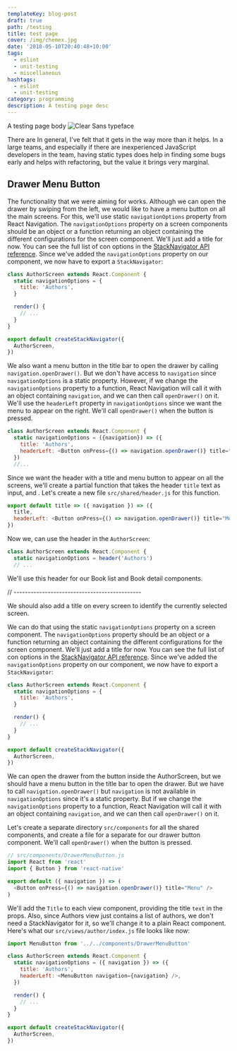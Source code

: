 ```yaml
---
templateKey: blog-post
draft: true
path: /testing
title: test page
cover: /img/chemex.jpg
date: '2018-05-10T20:40:48+10:00'
tags:
  - eslint
  - unit-testing
  - miscellaneous
hashtags:
  - eslint
  - unit-testing
category: programming
description: A testing page desc
---
```

A testing page body
![Clear Sans typeface](clear-sans.png)

There are In general, I've felt that it gets in the way more than it helps. In a large teams, and especially if there are inexperienced JavaScript developers in the team, having static types does help in finding some bugs early and helps with refactoring, but the value it brings very marginal. 







## Drawer Menu Button

The functionality that we were aiming for works. Although we can open the drawer by swiping from the left, we would like to have a menu button on all the main screens. For this, we'll use static `navigationOptions` property from React Navigation. The `navigationOptions` property on a screen components should be an object or a function returning an object containing the different configurations for the screen component. We'll just add a title for now. You can see the full list of con options in the [StackNavigator API reference](https://reactnavigation.org/docs/en/stack-navigator.html#stacknavigatorconfig). Since we've added the `navigationOptions` property on our component, we now have to export a `StackNavigator`:


```js
class AuthorScreen extends React.Component {
  static navigationOptions = {
    title: 'Authors',
  }

  render() {
    // ...
  }
}

export default createStackNavigator({
  AuthorScreen,
})
```

We also want a menu button in the title bar to open the drawer by calling `navigation.openDrawer()`. But we don't have access to `navigation` since `navigationOptions` is a static property. However, if we change the `navigationOptions` property to a function, React Navigation will call it with an object containing `navigation`, and we can then call `openDrawer()` on it. We'll use the `headerLeft` property in `navigationOptions` since we want the menu to appear on the right. We'll call `openDrawer()` when the button is pressed.

```js
class AuthorScreen extends React.Component {
  static navigationOptions = ({navigation}) => ({
    title: 'Authors',
    headerLeft: <Button onPress={() => navigation.openDrawer()} title="Menu" />,
  })
  //...
```

Since we want the header with a title and menu button to appear on all the screens, we'll create a partial function that takes the header `title` text as input, and . Let's create a new file `src/shared/header.js` for this function. 

```javascript
export default title => ({ navigation }) => ({
  title,
  headerLeft: <Button onPress={() => navigation.openDrawer()} title="Menu" />,
})
```

Now we, can use the header in the `AuthorScreen`:

```javascript
class AuthorScreen extends React.Component {
  static navigationOptions = header('Authors')
  // ...
```

We'll use this header for our Book list and Book detail components. 




// ---------------------------------------------



We should also add a title on every screen to identify the currently selected screen. 

We can do that using the static `navigationOptions` property on a screen component. The `navigationOptions` property should be an object or a function returning an object containing the different configurations for the screen component. We'll just add a title for now. You can see the full list of con options in the [StackNavigator API reference](https://reactnavigation.org/docs/en/stack-navigator.html#stacknavigatorconfig). Since we've added the `navigationOptions` property on our component, we now have to export a `StackNavigator`:

```js
class AuthorScreen extends React.Component {
  static navigationOptions = {
    title: 'Authors',
  }

  render() {
    // ...
  }
}

export default createStackNavigator({
  AuthorScreen,
})
```

We can open the drawer from the button inside the AuthorScreen, but we should have a menu button in the title bar to open the drawer. But we have to call `navigation.openDrawer()` but `navigation` is not available in `navigationOptions` since it's a static property. But if we change the `navigationOptions` property to a function, React Navigation will call it with an object containing `navigation`, and we can then call `openDrawer()` on it.

Let's create a separate directory `src/components` for all the shared components, and create a file for a separate for our drawer button component. We'll call `openDrawer()` when the button is pressed.

```js
// src/components/DrawerMenuButton.js
import React from 'react'
import { Button } from 'react-native'

export default ({ navigation }) => (
  <Button onPress={() => navigation.openDrawer()} title="Menu" />
)
```

We'll add the `Title` to each view component, providing the title `text` in the props. Also, since Authors view just contains a list of authors, we don't need a StackNavigator for it, so we'll change it to a plain React component. Here's what our `src/views/author/index.js` file looks like now:

```js
import MenuButton from '../../components/DrawerMenuButton'

class AuthorScreen extends React.Component {
  static navigationOptions = ({ navigation }) => ({
    title: 'Authors',
    headerLeft: <MenuButton navigation={navigation} />,
  })

  render() {
    // ...
  }
}

export default createStackNavigator({
  AuthorScreen,
})
```
